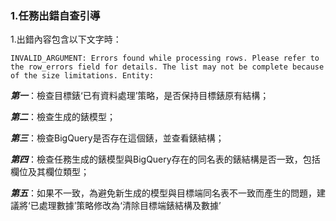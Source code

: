 
### 1.任務出錯自查引導

1.出錯內容包含以下文字時：

```
INVALID_ARGUMENT: Errors found while processing rows. Please refer to the row_errors field for details. The list may not be complete because of the size limitations. Entity:
```

***第一***：檢查目標錶‘已有資料處理’策略，是否保持目標錶原有結構；

***第二***：檢查生成的錶模型；

***第三***：檢查BigQuery是否存在這個錶，並查看錶結構；

***第四***：檢查任務生成的錶模型與BigQuery存在的同名表的錶結構是否一致，包括欄位及其欄位類型；

***第五***：如果不一致，為避免新生成的模型與目標端同名表不一致而產生的問題，建議將‘已處理數據’策略修改為‘清除目標端錶結構及數據’ 